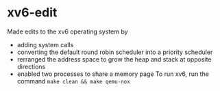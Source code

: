 # xv6-edit
Made edits to the xv6 operating system by
- adding system calls
- converting the default round robin scheduler into a priority scheduler
- rerranged the address space to grow the heap and stack at opposite directions
- enabled two processes to share a memory page
To run xv6, run the command ``make clean && make qemu-nox``
